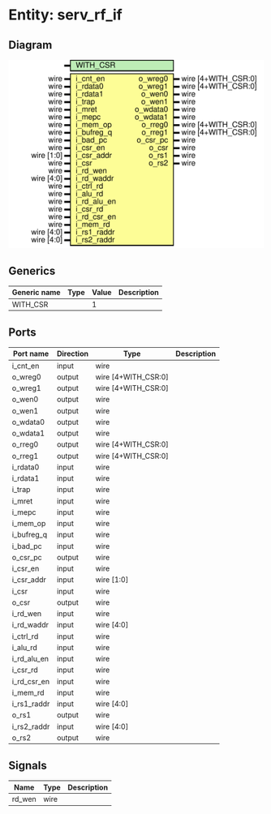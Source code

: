 # Entity: serv_rf_if
## Diagram
![Diagram](serv_rf_if.svg "Diagram")
## Generics
| Generic name | Type | Value | Description |
| ------------ | ---- | ----- | ----------- |
| WITH_CSR     |      | 1     |             |
## Ports
| Port name   | Direction | Type                | Description |
| ----------- | --------- | ------------------- | ----------- |
| i_cnt_en    | input     | wire                |             |
| o_wreg0     | output    | wire [4+WITH_CSR:0] |             |
| o_wreg1     | output    | wire [4+WITH_CSR:0] |             |
| o_wen0      | output    | wire                |             |
| o_wen1      | output    | wire                |             |
| o_wdata0    | output    | wire                |             |
| o_wdata1    | output    | wire                |             |
| o_rreg0     | output    | wire [4+WITH_CSR:0] |             |
| o_rreg1     | output    | wire [4+WITH_CSR:0] |             |
| i_rdata0    | input     | wire                |             |
| i_rdata1    | input     | wire                |             |
| i_trap      | input     | wire                |             |
| i_mret      | input     | wire                |             |
| i_mepc      | input     | wire                |             |
| i_mem_op    | input     | wire                |             |
| i_bufreg_q  | input     | wire                |             |
| i_bad_pc    | input     | wire                |             |
| o_csr_pc    | output    | wire                |             |
| i_csr_en    | input     | wire                |             |
| i_csr_addr  | input     | wire [1:0]          |             |
| i_csr       | input     | wire                |             |
| o_csr       | output    | wire                |             |
| i_rd_wen    | input     | wire                |             |
| i_rd_waddr  | input     | wire [4:0]          |             |
| i_ctrl_rd   | input     | wire                |             |
| i_alu_rd    | input     | wire                |             |
| i_rd_alu_en | input     | wire                |             |
| i_csr_rd    | input     | wire                |             |
| i_rd_csr_en | input     | wire                |             |
| i_mem_rd    | input     | wire                |             |
| i_rs1_raddr | input     | wire [4:0]          |             |
| o_rs1       | output    | wire                |             |
| i_rs2_raddr | input     | wire [4:0]          |             |
| o_rs2       | output    | wire                |             |
## Signals
| Name   | Type | Description |
| ------ | ---- | ----------- |
| rd_wen | wire |             |
